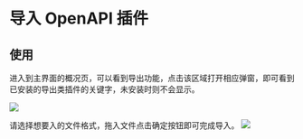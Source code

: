 # 导入 OpenAPI 插件
## 使用

进入到主界面的概况页，可以看到导出功能，点击该区域打开相应弹窗，即可看到已安装的导出类插件的关键字，未安装时则不会显示。

![](https://raw.githubusercontent.com/eolinker/eoapi-extensions/main/packages/feature/import/openapi/assets/images/2022-08-05-14-33-04.png)

请选择想要入的文件格式，拖入文件点击确定按钮即可完成导入。
![](https://raw.githubusercontent.com/eolinker/eoapi-extensions/main/packages/feature/import/openapi/assets/images/2022-08-05-14-34-20.png)

